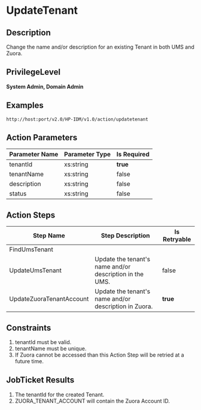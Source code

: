 # UpdateTenant

## Description ##

Change the name and/or description for an existing Tenant in both UMS and Zuora.

## PrivilegeLevel ##

**System Admin, Domain Admin**

## Examples ##

	http://host:port/v2.0/HP-IDM/v1.0/action/updatetenant

## Action Parameters ##

| Parameter Name	| Parameter Type	| Is Required	|
| -----------	| ------------------	| -------------	|
| tenantId 	| xs:string 	| **true** 	|
| tenantName 	| xs:string 	| false 	|
| description 	| xs:string 	| false 	|
| status 	| xs:string 	| false	|

## Action Steps ##
| Step Name 	| Step Description 	| Is Retryable 	|
| -- 	| -- 	| -- 	|
| FindUmsTenant 	| 	| 	|
| UpdateUmsTenant 	| Update the tenant's name and/or description in the UMS. 	| false 	|
| UpdateZuoraTenantAccount 	| Update the tenant's name and/or description in Zuora. 	| **true** 	|


## Constraints ##

1. tenantId must be valid.
1. tenantName must be unique.
1. If Zuora cannot be accessed than this Action Step will be retried at a future time.

## JobTicket Results ##

1. The tenantId for the created Tenant.
1. ZUORA_TENANT_ACCOUNT will contain the Zuora Account ID.